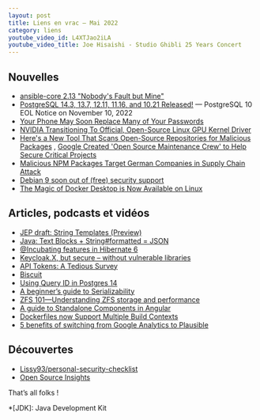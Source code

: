 ```yaml
---
layout: post
title: Liens en vrac — Mai 2022
category: liens
youtube_video_id: L4XTJao2iLA
youtube_video_title: Joe Hisaishi - Studio Ghibli 25 Years Concert
---
```


## Nouvelles

- [ansible-core 2.13 "Nobody's Fault but Mine"](https://github.com/ansible/ansible/blob/v2.13.0/changelogs/CHANGELOG-v2.13.rst)
- [PostgreSQL 14.3, 13.7, 12.11, 11.16, and 10.21 Released!](https://www.postgresql.org/about/news/postgresql-143-137-1211-1116-and-1021-released-2449/)
  — PostgreSQL 10 EOL Notice on November 10, 2022
- [Your Phone May Soon Replace Many of Your Passwords](https://krebsonsecurity.com/2022/05/your-phone-may-soon-replace-many-of-your-passwords/)
- [NVIDIA Transitioning To Official, Open-Source Linux GPU Kernel Driver](https://www.phoronix.com/scan.php?page=article&item=nvidia-open-kernel&num=1)
- [Here's a New Tool That Scans Open-Source Repositories for Malicious Packages](https://thehackernews.com/2022/05/heres-new-tool-that-scans-for-malicious.html)
  , [Google Created 'Open Source Maintenance Crew' to Help Secure Critical Projects](https://thehackernews.com/2022/05/google-created-open-source-maintenance.html)
- [Malicious NPM Packages Target German Companies in Supply Chain Attack](https://thehackernews.com/2022/05/malicious-npm-packages-target-german.html)
- [Debian 9 soon out of (free) security support](https://raphaelhertzog.com/2022/05/11/debian-9-soon-out-of-free-security-support/)
- [The Magic of Docker Desktop is Now Available on Linux](https://www.docker.com/blog/the-magic-of-docker-desktop-is-now-available-on-linux/)

## Articles, podcasts et vidéos

- [JEP draft: String Templates (Preview)](https://openjdk.java.net/jeps/8273943)
- [Java: Text Blocks + String#formatted = JSON](https://adambien.blog/roller/abien/entry/java_text_blocks_string_formatted)
- [@Incubating features in Hibernate 6](https://thorben-janssen.com/incubating-features-in-hibernate-6/)
- [Keycloak.X, but secure – without vulnerable libraries](https://blog.codecentric.de/en/2022/05/keycloak-x-but-secure-without-vulnerable-libraries/)
- [API Tokens: A Tedious Survey](https://fly.io/blog/api-tokens-a-tedious-survey/)
- [Biscuit](https://www.nolimitsecu.fr/biscuit/)
- [Using Query ID in Postgres 14](https://blog.rustprooflabs.com/2021/10/postgres-14-query-id)
- [A beginner’s guide to Serializability](https://vladmihalcea.com/serializability/)
- [ZFS 101—Understanding ZFS storage and performance](https://arstechnica.com/information-technology/2020/05/zfs-101-understanding-zfs-storage-and-performance/)
- [A guide to Standalone Components in Angular](https://blog.ninja-squad.com/2022/05/12/a-guide-to-standalone-components-in-angular/)
- [Dockerfiles now Support Multiple Build Contexts](https://www.docker.com/blog/dockerfiles-now-support-multiple-build-contexts/)
- [5 benefits of switching from Google Analytics to Plausible](https://opensource.com/article/22/5/plausible-analytics)

## Découvertes

- [Lissy93/personal-security-checklist](https://github.com/Lissy93/personal-security-checklist)
- [Open Source Insights](https://deps.dev/maven/fr.marcwrobel%3Ajbanking)

That’s all folks !

*[JDK]: Java Development Kit

